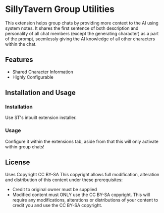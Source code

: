 # SillyTavern Group Utilities

This extension helps group chats by providing more context to the AI using system notes. It shares the first sentence of both description and personality of all chat members (except the generating character) as a part of the prompt, seemlessly giving the AI knowledge of all other characters within the chat.

## Features

- Shared Character Information
- Highly Configurable

## Installation and Usage

### Installation

Use ST's inbuilt extension installer. 

### Usage

Configure it within the extensions tab, aside from that this will only activate within group chats!

## License

Uses Copyright CC BY-SA
This copyright allows full modification, alteration and distribution of this content under these prerequisites:
- Credit to original owner must be supplied
- Modified content must ONLY use the CC BY-SA copyright. This will require any modifications, alterations or distributions of your content to credit you and use the CC BY-SA copyright.
